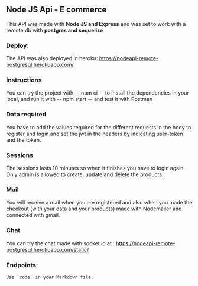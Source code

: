 ## Node JS Api - E commerce
This API was made with **Node JS and Express** and was set to work with a remote db with **postgres and sequelize**

### Deploy:
The API was also deployed in heroku: https://nodeapi-remote-postgresql.herokuapp.com/

### instructions
You can try the project with -- npm ci -- to install the dependencies in your local, and run it with -- npm start -- and test it with Postman

### Data required
You have to add the values required for the different requests in the body to register and login and set the jwt in the headers by indicating user-token and the token.

### Sessions
The sessions lasts 10 minutes so when it finishes you have to login again. Only admin is allowed to create, update and delete the products.

### Mail
You will receive a mail when you are registered and also when you made the checkout (with your data and your products) made with Nodemailer and connected with gmail.

### Chat
You can try the chat made with socket.io at : https://nodeapi-remote-postgresql.herokuapp.com/static/

### Endpoints:
``Use `code` in your Markdown file.``

